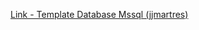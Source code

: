 [Link - Template Database Mssql (jjmartres)](https://github.com/jjmartres/Zabbix/tree/master/zbx-templates/zbx-windows/zbx-windows-mssql)
